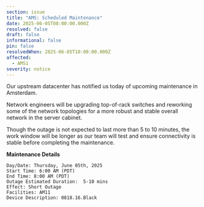 ```yaml
---
section: issue
title: "AMS: Scheduled Maintenance"
date: 2025-06-05T08:00:00.000Z
resolved: false
draft: false
informational: false
pin: false
resolvedWhen: 2025-06-05T10:00:00.000Z
affected:
  - AMS1
severity: notice
---
```


Our upstream datacenter has notified us today of upcoming maintenance in Amsterdam.



Network engineers will be upgrading top-of-rack switches and reworking some of the network topologies for a more robust and stable overall network in the server cabinet.


Though the outage is not expected to last more than 5 to 10 minutes, the work window will be longer as our team will test and ensure connectivity is stable before completing the maintenance.



**Maintenance Details**

```
Day/Date: Thursday, June 05th, 2025
Start Time: 6:00 AM (PDT)
End Time: 8:00 AM (PDT)
Outage Estimated Duration:  5-10 mins
Effect: Short Outage
Facilities: AM11
Device Description: 0818.16.Black
```